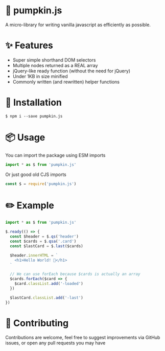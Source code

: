 # 🎃 pumpkin.js

A micro-library for writing vanilla javascript as efficiently as possible.

# ✨ Features

- Super simple shorthand DOM selectors
- Multiple nodes returned as a REAL array
- jQuery-like ready function (without the need for jQuery)
- Under 1KB in size minified
- Commonly written (and rewritten) helper functions

# 🔧 Installation

```
$ npm i --save pumpkin.js
```

# 📦 Usage

You can import the package using ESM imports

```js
import * as $ from 'pumpkin.js'
```

Or just good old CJS imports

```js
const $ = require('pumpkin.js')
```

# ✏️ Example️

```js
import * as $ from 'pumpkin.js'

$.ready(() => {
  const $header = $.qs('header')
  const $cards = $.qsa('.card')
  const $lastCard = $.last($cards)

  $header.innerHTML = `
    <h1>Hello World! 🎃</h1>
  `

  // We can use forEach because $cards is actually an array
  $cards.forEach($card => {
    $card.classList.add('-loaded')
  })

  $lastCard.classList.add('-last')
})
```

# 👫 Contributing

Contributions are welcome, feel free to suggest improvements via GitHub issues, or open any pull requests you may have
